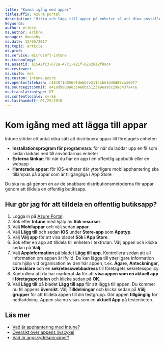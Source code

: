```yaml
---
title: "Komma igång med appar"
titlesuffix: Azure portal
description: "Hitta och lägg till appar på enheter så att dina anställda kan få arbete utfört."
keywords: 
author: erikre
ms.author: erikre
manager: dougeby
ms.date: 12/06/2017
ms.topic: article
ms.prod: 
ms.service: microsoft-intune
ms.technology: 
ms.assetid: a1542fc3-672e-47c1-a21f-82826a2f8ac4
ms.reviewer: 
ms.suite: ems
ms.custom: intune-azure
ms.openlocfilehash: c1838f1d856efdebb7e2114cb61dd8d88ca100f7
ms.sourcegitcommit: a41ad9988a8c14e6b15123a9ea9bc29ac437a4ce
ms.translationtype: HT
ms.contentlocale: sv-SE
ms.lasthandoff: 01/25/2018
---
```

# <a name="get-started-with-adding-apps"></a>Kom igång med att lägga till appar

Intune stöder ett antal olika sätt att distribuera appar till företagets enheter:

* **Installationsprogram för programvara**: för när du laddar upp en fil som sedan laddas ned till användarnas enheter
* __Externa länkar__: för när du har en app i en offentlig appbutik eller en webapp
* **Hanterade appar**: för iOS-enheter där ytterligare mobilapphantering ska tillämpas på appar som är tillgängliga i App Store

Du ska nu gå genom en av de snabbare distributionsmetoderna för appar genom att tilldela en offentlig butiksapp.

## <a name="how-do-i-assign-a-public-store-app"></a>Hur gör jag för att tilldela en offentlig butiksapp?

1. Logga in på [Azure Portal](https://portal.azure.com).
2. Sök efter **Intune** med hjälp av **Sök resurser**.
3. Välj **Mobilappar** och välj sedan **appar**.
4. Välj **Lägg till** och sedan **iOS** under **Store-app** som **Apptyp**.
5. Välj **Välj app** för att visa bladet **Sök i App Store**.
6. Sök efter en app att tilldela till enheten i textrutan. Välj appen och klicka sedan på **Välj**.
7. Välj **Appinformation** på bladet **Lägg till app**. Kontrollera sedan att all information om appen är ifylld. Du kan lägga till ytterligare information som hjälp vid organisation av den här appen, t.ex. **Ägare**, **Anteckningar**, **Utvecklare** och en **sekretesswebbadress** till företagets sekretesspolicy.
8. Kontrollera att du har markerat **Ja** för att **visa appen som en aktuell app i företagsportalen** och klicka sedan på **OK**.
9. Välj **Lägg till** på bladet **Lägg till app** för att lägga till appen. Du kommer nu till appens **översikt**. Välj **Tilldelningar** och klicka sedan på **Välj grupper** för att tilldela appen till din testgrupp. Gör appen **tillgänglig** för nedladdning. Appen ska nu visas som en **aktuell App** på testenheten.

## <a name="learn-more"></a>Läs mer

* [Vad är apphantering med Intune?](app-management.md)
* [Översikt över appens livscykel](app-lifecycle.md)
* [Vad är appskyddsprinciper?](app-protection-policy.md)
